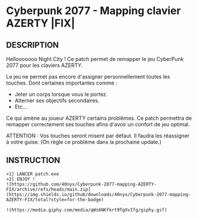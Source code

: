﻿# Cyberpunk 2077 - Mapping clavier AZERTY |FIX|
## DESCRIPTION
Hellooooooo Night City !
Ce patch permet de remapper le jeu CyberPunk 2077 pour les claviers AZERTY.

Le jeu ne permet pas encore d'assigner personnellement toutes les touches.
Dont certaines importantes comme :
* Jeter un corps lorsque vous le portez.
* Alterner ses objectifs secondaires.
* Etc...

Ce qui amène au joueur AZERTY certains problèmes.
Ce patch permettra de remapper correctement ses touches afins d'avoir un confort de jeu optimal.

ATTENTION : Vos touches seront misent par défaut. Il faudra les réassigner à votre guise. (On règle ce problème dans la prochaine update.)

## INSTRUCTION
```
>1] LANCER patch.exe
>2] ENJOY !
![https://github.com/40nyx/Cyberpunk-2077-mapping-AZERTY-FIX/archive/refs/heads/main.zip](https://img.shields.io/github/downloads/40nyx/Cyberpunk-2077-mapping-AZERTY-FIX/total?style=for-the-badge)

!(https://media.giphy.com/media/qWi6NKfkrt9TgXvIfg/giphy.gif)
```
